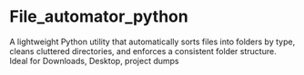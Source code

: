 # File_automator_python
A lightweight Python utility that automatically sorts files into folders by type, cleans cluttered directories, and enforces a consistent folder structure. Ideal for Downloads, Desktop, project dumps
